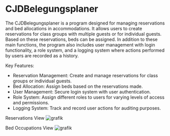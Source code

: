 # CJDBelegungsplaner

The CJDBelegungsplaner is a program designed for managing reservations and bed allocations in accommodations. It allows users to create reservations for class groups with multiple guests or for individual guests. Based on these reservations, beds can be assigned. In addition to these main functions, the program also includes user management with login functionality, a role system, and a logging system where actions performed by users are recorded as a history.

Key Features:

- Reservation Management: Create and manage reservations for class groups or individual guests.
- Bed Allocation: Assign beds based on the reservations made.
- User Management: Secure login system with user authentication.
- Role System: Assign different roles to users for varying levels of access and permissions.
- Logging System: Track and record user actions for auditing purposes.

Reservations View
![grafik](https://github.com/eFKaey/CJDBelegungsplaner/assets/58138669/32101184-afa0-4bc2-a264-4b506b47f479)


Bed Occupations View
![grafik](https://github.com/eFKaey/CJDBelegungsplaner/assets/58138669/72907333-3b88-467e-9e76-717b12e8c147)
